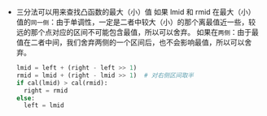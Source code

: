 - 三分法可以用来查找凸函数的最大（小）值
  如果 lmid 和 rmid 在最大（小）值的`同一侧`：由于单调性，一定是二者中较大（小）的那个离最值近一些，较远的那个点对应的区间不可能包含最值，所以可以舍弃。
  如果在`两侧`：由于最值在二者中间，我们舍弃两侧的一个区间后，也不会影响最值，所以可以舍弃。
  ```Python
  lmid = left + (right - left >> 1)
  rmid = lmid + (right - lmid >> 1)  # 对右侧区间取半
  if cal(lmid) > cal(rmid):
    right = rmid
  else:
    left = lmid
  ```
